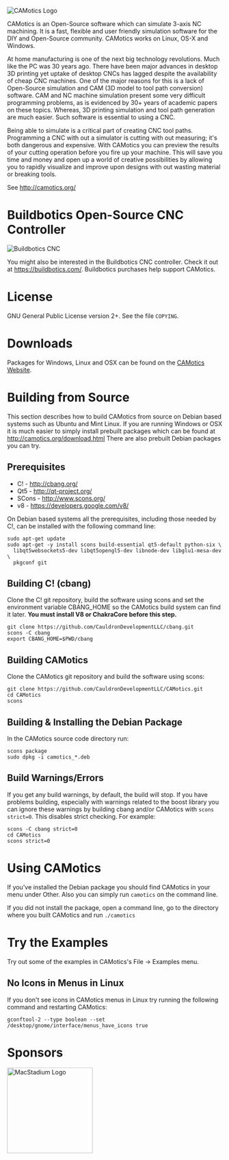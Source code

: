 ![CAMotics Logo][1]

CAMotics is an Open-Source software which can simulate 3-axis NC
machining. It is a fast, flexible and user friendly simulation
software for the DIY and Open-Source community.  CAMotics works on
Linux, OS-X and Windows.

At home manufacturing is one of the next big technology revolutions. Much like
the PC was 30 years ago. There have been major advances in desktop 3D printing
yet uptake of desktop CNCs has lagged despite the availability of ​cheap CNC
machines. One of the major reasons for this is a lack of Open-Source simulation
and CAM (3D model to tool path conversion) software. CAM and NC machine
simulation present some very difficult programming problems, as is evidenced by
30+ years of academic papers on these topics. Whereas, 3D printing simulation
and tool path generation are much easier. Such software is essential to using a
CNC.

Being able to simulate is a critical part of creating CNC tool
paths. Programming a CNC with out a simulator is cutting with out
measuring; it's both dangerous and expensive. With CAMotics you can
preview the results of your cutting operation before you fire up your
machine. This will save you time and money and open up a world of
creative possibilities by allowing you to rapidly visualize and
improve upon designs with out wasting material or breaking tools.

See http://camotics.org/

# Buildbotics Open-Source CNC Controller
![Buildbotics CNC](https://buildbotics.com/upload/controller_in_hand.gif)

You might also be interested in the Buildbotics CNC controller.  Check it out
at https://buildbotics.com/.  Buildbotics purchases help support CAMotics.

# License
GNU General Public License version 2+.  See the file ``COPYING``.

# Downloads
Packages for Windows, Linux and OSX can be found on the
[CAMotics Website](http://camotics.org/download.html).

# Building from Source
This section describes how to build CAMotics from source on Debian based
systems such as Ubuntu and Mint Linux.  If you are running Windows or OSX
it is much easier to simply install prebuilt packages which can be found
at http://camotics.org/download.html  There are also prebuilt Debian packages
you can try.

## Prerequisites
  - C!         - http://cbang.org/
  - Qt5        - http://qt-project.org/
  - SCons      - http://www.scons.org/
  - v8         - https://developers.google.com/v8/

On Debian based systems all the prerequisites, including those needed
by C!, can be installed with the following command line:

    sudo apt-get update
    sudo apt-get -y install scons build-essential qt5-default python-six \
      libqt5websockets5-dev libqt5opengl5-dev libnode-dev libglu1-mesa-dev \
      pkgconf git

## Building C! (cbang)
Clone the C! git repository, build the software using scons and set the
environment variable CBANG_HOME so the CAMotics build system can find it
later.  **You must install V8 or ChakraCore before this step.**

    git clone https://github.com/CauldronDevelopmentLLC/cbang.git
    scons -C cbang
    export CBANG_HOME=$PWD/cbang

## Building CAMotics
Clone the CAMotics git repository and build the software using scons:

    git clone https://github.com/CauldronDevelopmentLLC/CAMotics.git
    cd CAMotics
    scons

## Building & Installing the Debian Package
In the CAMotics source code directory run:

    scons package
    sudo dpkg -i camotics_*.deb

## Build Warnings/Errors
If you get any build warnings, by default, the build will stop.  If you have
problems building, especially with warnings related to the boost library you
can ignore these warnings by building cbang and/or CAMotics with
`scons strict=0`.  This disables strict checking.  For example:

    scons -C cbang strict=0
    cd CAMotics
    scons strict=0

# Using CAMotics
If you've installed the Debian package you should find CAMotics in your menu
under Other.  Also you can simply run `camotics` on the command line.

If you did not install the package, open a command line, go to the directory
where you built CAMotics and run `./camotics`

# Try the Examples
Try out some of the examples in CAMotics's File -> Examples menu.

## No Icons in Menus in Linux
If you don't see icons in CAMotics menus in Linux try running the following
command and restarting CAMotics:

    gconftool-2 --type boolean --set /desktop/gnome/interface/menus_have_icons true

# Sponsors
<img src="https://uploads-ssl.webflow.com/5ac3c046c82724970fc60918/5c019d917bba312af7553b49_MacStadium-developerlogo.png" alt="MacStadium Logo" width="200"/>

[1]: https://raw.githubusercontent.com/CauldronDevelopmentLLC/CAMotics/master/images/camotics-logo.png
